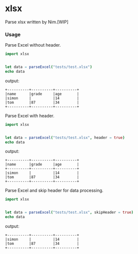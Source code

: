 # xlsx
Parse xlsx written by Nim.[WIP]

### Usage

Parse Excel without header.

```nim
import xlsx


let data = parseExcel("tests/test.xlsx")
echo data
```

output:

```text
+----------+----------+----------+
|name      |grade     |age       |
|simon     |          |14        |
|tom       |87        |34        |
+----------+----------+----------+
```

Parse Excel with header.

```nim
import xlsx


let data = parseExcel("tests/test.xlsx", header = true)
echo data
```

output:

```text
+----------+----------+----------+
|name      |grade     |age       |
+----------+----------+----------+
|simon     |          |14        |
|tom       |87        |34        |
+----------+----------+----------+
```

Parse Excel and skip header for data processing.

```nim
import xlsx


let data = parseExcel("tests/test.xlsx", skipHeader = true)
echo data
```

output:

```text
+----------+----------+----------+
|simon     |          |14        |
|tom       |87        |34        |
+----------+----------+----------+
```
